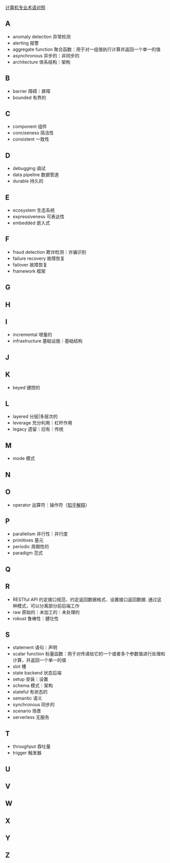 [计算机专业术语对照](https://github.com/EarsEyesMouth/computerese-cross-references)

## A
* anomaly detection 异常检测
* alerting 报警
* aggregate function 聚合函数：用于对一组值执行计算并返回一个单一的值
* asynchronous 异步的｜非同步的
* architecture 体系结构｜架构

## B
* barrier 障碍｜屏障
* bounded 有界的

## C
* component 组件
* conciseness 简洁性
* consistent 一致性

## D
* debugging 调试
* data pipeline 数据管道
* durable 持久的

## E
* ecosystem 生态系统
* expressiveness 可表达性
* embedded 嵌入式

## F
* fraud detection 欺诈检测｜诈骗识别
* failure recovery 故障恢复
* failover 故障恢复
* framework 框架

## G

## H

## I
* incremental 增量的
* infrastructure 基础设施｜基础结构

## J

## K
* keyed 键控的

## L
* layered 分层|多层次的
* leverage 充分利用｜杠杆作用
* legacy 遗留｜旧有｜传统

## M
* mode 模式

## N

## O
* operator 运算符｜操作符（[知乎解释](https://www.zhihu.com/question/34670236)）

## P
* parallelism 并行性｜并行度
* primitives 基元
* periodic 周期性的
* paradigm 范式

## Q

## R
* RESTful API 约定接口规范、约定返回数据格式、设置接口返回数据. 通过这种模式，可以分离部分前后端工作
* raw 原始的｜未加工的｜未处理的
* robust 鲁棒性｜健壮性

## S
* statement 语句｜声明
* scalar function 标量函数：用于对传递给它的一个或者多个参数值进行处理和计算，并返回一个单一的值
* slot 槽
* state backend 状态后端
* setup 安装｜设置
* schema 模式｜架构
* stateful 有状态的
* semantic 语义
* synchronous 同步的
* scenario 场景
* serverless 无服务

## T
* throughput 吞吐量
* trigger 触发器

## U

## V

## W

## X

## Y

## Z
